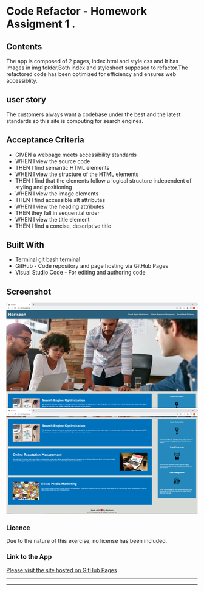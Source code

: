 # Code Refactor - Homework Assigment 1 .

## Contents
<p>
The app is composed of 2 pages, index.html and style.css and It has images in img folder.Both index and stylesheet supposed to refactor.The refactored code has been optimized for efficiency and ensures web accessiblity.
<p>

## user story 
<p>
The customers always want a codebase under the best and the latest standards so this site is computing for search engines. 
</p>

## Acceptance Criteria
* GIVEN a webpage meets accessibility standards
* WHEN I view the source code
* THEN I find semantic HTML elements
* WHEN I view the structure of the HTML elements
* THEN I find that the elements follow a logical structure independent of styling and positioning
* WHEN I view the image elements
* THEN I find accessible alt attributes
* WHEN I view the heading attributes
* THEN they fall in sequential order
* WHEN I view the title element
* THEN I find a concise, descriptive title


## Built With

* [Terminal](https:///) git bash terminal
*  GitHub - Code repository and page hosting via GitHub Pages
*  Visual Studio Code - For editing and authoring code

## Screenshot
![Screenshot 1](https://github.com/Eli-33/Eli-33.github.io/blob/master/screenshot%201.PNG)
![Screenshot 2](https://github.com/Eli-33/Eli-33.github.io/blob/master/screenshot%202.PNG)

### Licence

Due to the nature of this exercise, no license has been included.

### Link to the App
<a href="https://eli-33.github.io/">Please visit the site hosted on GitHub Pages</a><hr>
<hr>




